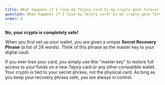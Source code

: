 ```yaml
---
title: What happens if I lose my Tejory card Is my crypto gone forever
question: What happens if I lose my Tejory card? Is my crypto gone forever?
order: 6
---
```

**No, your crypto is completely safe!**

When you first set up your wallet, you are given a unique **Secret Recovery Phrase** (a list of 24 words). Think of this phrase as the master key to your digital vault.

If you ever lose your card, you simply use this "master key" to restore full access to your funds on a new Tejory card or any other compatible wallet. Your crypto is tied to your secret phrase, not the physical card. As long as you keep your recovery phrase safe, you are always in control.

